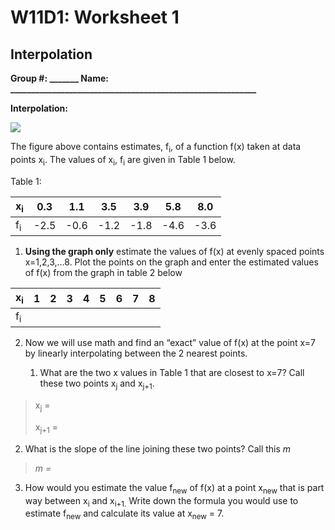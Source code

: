 # W11D1: Worksheet 1

## Interpolation 

**Group \#: \_\_\_\_\_\_\_ Name:
\_\_\_\_\_\_\_\_\_\_\_\_\_\_\_\_\_\_\_\_\_\_\_\_\_\_\_\_\_\_\_\_\_\_\_\_\_\_\_\_\_\_\_\_\_\_\_\_\_\_\_\_\_\_\_\_\_\_\_**

**Interpolation:**

![](week11WS01_figs/media/image1.png)

The figure above contains estimates, f<sub>i</sub>, of a function f(x)
taken at data points x<sub>i</sub>. The values of x<sub>i</sub>,
f<sub>i</sub> are given in Table 1 below.

Table 1:

| x<sub>i</sub> | 0.3   | 1.1   | 3.5   | 3.9   | 5.8   | 8.0   |
| ------------- | ----- | ----- | ----- | ----- | ----- | ----- |
| f<sub>i</sub> | \-2.5 | \-0.6 | \-1.2 | \-1.8 | \-4.6 | \-3.6 |

1.  **Using the graph only** estimate the values of f(x) at evenly
    spaced points x=1,2,3,…8. Plot the points on the graph and enter the
    estimated values of f(x) from the graph in table 2 below

| x<sub>i</sub> | 1   | 2   | 3   | 4   | 5   | 6   | 7   | 8   |
| ------------- | --- | --- | --- | --- | --- | --- | --- | --- |
| f<sub>i</sub> |     |     |     |     |     |     |     |     |

2.  Now we will use math and find an “exact” value of f(x) at the point
    x=7 by linearly interpolating between the 2 nearest points.
    
    1.  What are the two x values in Table 1 that are closest to x=7?
        Call these two points x<sub>j</sub> and x<sub>j+1</sub>.

> x<sub>j</sub> =
> 
> x<sub>j+1</sub> =

2.  What is the slope of the line joining these two points? Call this
    *m*

> *m =*

3.  How would you estimate the value f<sub>new</sub> of f(x) at a point
    x<sub>new</sub> that is part way between x<sub>i</sub> and
    x<sub>i+1.</sub> Write down the formula you would use to estimate
    f<sub>new</sub> and calculate its value at x<sub>new</sub> = 7.
